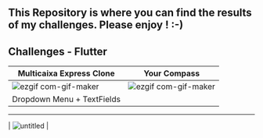 ## This Repository is where you can find the results of my challenges. Please enjoy ! :-)
## Challenges - Flutter





| Multicaixa Express Clone                                              |                                                          Your Compass  |
| --------------------------------------------------------------------- | ---------------------------------------------------------------------- |
| ![ezgif com-gif-maker](https://user-images.githubusercontent.com/64656900/173613518-6ecd67b5-bd9c-425d-95ab-9e6d60073c8d.gif)  | ![ezgif com-gif-maker](https://user-images.githubusercontent.com/64656900/179405151-aaf74c8f-3ec4-4c15-9a4f-9776d4fec752.gif)|
| Dropdown Menu + TextFields                                         |    
---------------------------------------------------------------------
| ![untitled](https://user-images.githubusercontent.com/64656900/203876049-45f7303d-85d0-4d17-b8ae-1c159976ca07.gif) |



 





